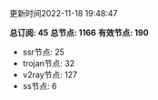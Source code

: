 更新时间2022-11-18 19:48:47

**总订阅: 45**
**总节点: 1166**
**有效节点: 190**
- ssr节点: 25
- trojan节点: 32
- v2ray节点: 127
- ss节点: 6
